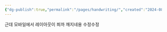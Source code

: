 ```yaml
---
{"dg-publish":true,"permalink":"/pages/handwriting/","created":"2024-08-21","updated":"2024-08-20T23:17:00"}
---
```


<style> .container {font-family: sans-serif; text-align: center;} .button-wrapper button {z-index: 1;height: 40px; width: 100px; margin: 10px;padding: 5px;} .excalidraw .App-menu_top .buttonList { display: flex;} .excalidraw-wrapper { height: 800px; margin: 50px; position: relative;} :root[dir="ltr"] .excalidraw .layer-ui__wrapper .zen-mode-transition.App-menu_bottom--transition-left {transform: none;} </style><script src="https://cdn.jsdelivr.net/npm/react@17/umd/react.production.min.js"></script><script src="https://cdn.jsdelivr.net/npm/react-dom@17/umd/react-dom.production.min.js"></script><script type="text/javascript" src="https://cdn.jsdelivr.net/npm/@excalidraw/excalidraw@0/dist/excalidraw.production.min.js"></script><div id="Drawing_2024-08-21_1430.54.excalidraw.md1"></div><script>(function(){const InitialData={"type":"excalidraw","version":2,"source":"https://github.com/zsviczian/obsidian-excalidraw-plugin/releases/tag/2.3.0","elements":[{"id":"zcRPc9-IS8baeQ9DeZRJ4","type":"freedraw","x":45.42695312500001,"y":-134.65937499999998,"width":0.0001,"height":0.0001,"angle":0,"strokeColor":"#1e1e1e","backgroundColor":"transparent","fillStyle":"solid","strokeWidth":0.5,"strokeStyle":"solid","roughness":1,"opacity":100,"groupIds":[],"frameId":null,"index":"aD","roundness":null,"seed":1486919839,"version":4,"versionNonce":891043039,"isDeleted":false,"boundElements":null,"updated":1724248181898,"link":null,"locked":false,"points":[[0,0],[0.0001,0.0001]],"pressures":[0,0],"simulatePressure":false,"lastCommittedPoint":[0.0001,0.0001]},{"id":"Q7fwXO_AUDqF_LSV35B1U","type":"freedraw","x":-55.373046875,"y":-193.859375,"width":0.0001,"height":0.0001,"angle":0,"strokeColor":"#1e1e1e","backgroundColor":"transparent","fillStyle":"solid","strokeWidth":0.5,"strokeStyle":"solid","roughness":1,"opacity":100,"groupIds":[],"frameId":null,"index":"aE","roundness":null,"seed":97847921,"version":4,"versionNonce":58188337,"isDeleted":false,"boundElements":null,"updated":1724248183765,"link":null,"locked":false,"points":[[0,0],[0.0001,0.0001]],"pressures":[0,0],"simulatePressure":false,"lastCommittedPoint":[0.0001,0.0001]},{"id":"KeycDzt9VBMPXlgsqRFJ3","type":"freedraw","x":-160.17304687499998,"y":-165.859375,"width":8.800000000000011,"height":50.400000000000006,"angle":0,"strokeColor":"#1e1e1e","backgroundColor":"transparent","fillStyle":"solid","strokeWidth":0.5,"strokeStyle":"solid","roughness":1,"opacity":100,"groupIds":[],"frameId":null,"index":"aF","roundness":null,"seed":1893683583,"version":6,"versionNonce":232200703,"isDeleted":false,"boundElements":null,"updated":1724248186199,"link":null,"locked":false,"points":[[0,0],[-4,13.600000000000023],[-8,43.20000000000002],[-8.800000000000011,50.400000000000006]],"pressures":[0,0,0,0],"simulatePressure":false,"lastCommittedPoint":[-8.800000000000011,50.400000000000006]},{"id":"6PA92W4K2ZcORwAEUHRzj","type":"freedraw","x":-160.17304687499998,"y":-141.059375,"width":35.19999999999999,"height":8,"angle":0,"strokeColor":"#1e1e1e","backgroundColor":"transparent","fillStyle":"solid","strokeWidth":0.5,"strokeStyle":"solid","roughness":1,"opacity":100,"groupIds":[],"frameId":null,"index":"aG","roundness":null,"seed":1063678801,"version":7,"versionNonce":687816881,"isDeleted":false,"boundElements":null,"updated":1724248186417,"link":null,"locked":false,"points":[[0,0],[7.199999999999989,-3.1999999999999886],[16,-4],[28.799999999999983,-4.800000000000011],[35.19999999999999,-8]],"pressures":[0,0,0,0,0],"simulatePressure":false,"lastCommittedPoint":[35.19999999999999,-8]},{"id":"tAfctIJOoULdxYoUFFH8-","type":"freedraw","x":-140.17304687499998,"y":-132.25937499999998,"width":4,"height":24,"angle":0,"strokeColor":"#1e1e1e","backgroundColor":"transparent","fillStyle":"solid","strokeWidth":0.5,"strokeStyle":"solid","roughness":1,"opacity":100,"groupIds":[],"frameId":null,"index":"aH","roundness":null,"seed":11397887,"version":6,"versionNonce":1926034303,"isDeleted":false,"boundElements":null,"updated":1724248186635,"link":null,"locked":false,"points":[[0,0],[-3.200000000000017,4],[-1.5999999999999943,17.599999999999994],[0.799999999999983,24]],"pressures":[0,0,0,0],"simulatePressure":false,"lastCommittedPoint":[0.799999999999983,24]},{"id":"dgvk4KHQYBD6Yq7NF40hF","type":"freedraw","x":-148.17304687499998,"y":-103.459375,"width":24,"height":21.599999999999994,"angle":0,"strokeColor":"#1e1e1e","backgroundColor":"transparent","fillStyle":"solid","strokeWidth":0.5,"strokeStyle":"solid","roughness":1,"opacity":100,"groupIds":[],"frameId":null,"index":"aI","roundness":null,"seed":924918225,"version":7,"versionNonce":498917169,"isDeleted":false,"boundElements":null,"updated":1724248186834,"link":null,"locked":false,"points":[[0,0],[4.799999999999983,-6.400000000000006],[10.400000000000006,-11.199999999999989],[20.799999999999997,-18.400000000000006],[24,-21.599999999999994]],"pressures":[0,0,0,0,0],"simulatePressure":false,"lastCommittedPoint":[24,-21.599999999999994]},{"id":"So2tkkJupeJKv0CflKLGf","type":"freedraw","x":-131.373046875,"y":-111.459375,"width":34.400000000000006,"height":34.400000000000006,"angle":0,"strokeColor":"#1e1e1e","backgroundColor":"transparent","fillStyle":"solid","strokeWidth":0.5,"strokeStyle":"solid","roughness":1,"opacity":100,"groupIds":[],"frameId":null,"index":"aJ","roundness":null,"seed":387073151,"version":9,"versionNonce":1745033567,"isDeleted":false,"boundElements":null,"updated":1724248187068,"link":null,"locked":false,"points":[[0,0],[-3.1999999999999886,10.400000000000006],[-3.1999999999999886,24.799999999999983],[-0.799999999999983,34.400000000000006],[8.800000000000011,34.400000000000006],[25.60000000000001,8.800000000000011],[31.200000000000017,1.5999999999999943]],"pressures":[0,0,0,0,0,0,0],"simulatePressure":false,"lastCommittedPoint":[31.200000000000017,1.5999999999999943]},{"id":"YO7FiHM6I5Q5cU9SVDh31","type":"freedraw","x":-86.99953875536927,"y":-147.04202880685358,"width":11.352797514487449,"height":50.27667470701584,"angle":0,"strokeColor":"#1e1e1e","backgroundColor":"transparent","fillStyle":"solid","strokeWidth":0.5,"strokeStyle":"solid","roughness":1,"opacity":100,"groupIds":[],"frameId":null,"index":"aK","roundness":null,"seed":1754252657,"version":8,"versionNonce":90389681,"isDeleted":false,"boundElements":null,"updated":1724248187501,"link":null,"locked":false,"points":[[0,0],[-11.352797514487449,17.84011037990885],[-11.352797514487449,23.516509137152553],[-11.352797514487449,37.30204897617304],[-9.730969298132095,48.654846490660475],[-8.109141081776755,50.27667470701584]],"pressures":[0,0,0,0,0,0],"simulatePressure":false,"lastCommittedPoint":[-8.109141081776755,50.27667470701584]},{"id":"VL4TpNfZcsgn7NnRoo71Y","type":"freedraw","x":-83.75588232265858,"y":-138.93288772507685,"width":3.2436564327106936,"height":41.35661951706143,"angle":0,"strokeColor":"#1e1e1e","backgroundColor":"transparent","fillStyle":"solid","strokeWidth":0.5,"strokeStyle":"solid","roughness":1,"opacity":100,"groupIds":[],"frameId":null,"index":"aL","roundness":null,"seed":1337929471,"version":9,"versionNonce":181982175,"isDeleted":false,"boundElements":null,"updated":1724248187819,"link":null,"locked":false,"points":[[0,0],[-0.8109141081776698,9.730969298132123],[-0.8109141081776698,15.407368055375827],[-0.8109141081776698,25.13833735350792],[-0.8109141081776698,35.6802207598177],[-0.8109141081776698,41.35661951706143],[2.4327423245330237,35.6802207598177]],"pressures":[0,0,0,0,0,0,0],"simulatePressure":false,"lastCommittedPoint":[2.4327423245330237,35.6802207598177]},{"id":"N3xDe9OVhaqbMw8BP255U","type":"freedraw","x":-88.62136697172463,"y":-95.95443999166008,"width":36.491134867995356,"height":40.54570540888375,"angle":0,"strokeColor":"#1e1e1e","backgroundColor":"transparent","fillStyle":"solid","strokeWidth":0.5,"strokeStyle":"solid","roughness":1,"opacity":100,"groupIds":[],"frameId":null,"index":"aM","roundness":null,"seed":1377715057,"version":8,"versionNonce":1031486129,"isDeleted":false,"boundElements":null,"updated":1724248188252,"link":null,"locked":false,"points":[[0,0],[5.6763987572437316,-4.8654846490660475],[12.163711622665119,-10.541883406309779],[23.516509137152582,-21.894680920797214],[30.814736110751653,-31.62565021892931],[36.491134867995356,-40.54570540888375]],"pressures":[0,0,0,0,0,0],"simulatePressure":false,"lastCommittedPoint":[36.491134867995356,-40.54570540888375]},{"id":"hlozdNogtlFXyTbn6-6ek","type":"freedraw","x":-54.562974428262294,"y":-157.58391221316336,"width":51.89850292337118,"height":89.20055189954425,"angle":0,"strokeColor":"#1e1e1e","backgroundColor":"transparent","fillStyle":"solid","strokeWidth":0.5,"strokeStyle":"solid","roughness":1,"opacity":100,"groupIds":[],"frameId":null,"index":"aN","roundness":null,"seed":1736560895,"version":19,"versionNonce":1599585055,"isDeleted":false,"boundElements":null,"updated":1724248188836,"link":null,"locked":false,"points":[[0,0],[4.054570540888392,-2.4327423245330237],[8.109141081776755,4.054570540888363],[8.92005518995444,30.814736110751653],[4.054570540888392,54.33124524790421],[-2.4327423245330237,68.92769919510235],[-5.676398757243703,72.17135562781309],[-4.8654846490660475,69.73861330328003],[5.6763987572437316,57.574901680614914],[12.163711622665147,52.70941703154887],[12.974625730842803,55.953073464259575],[11.352797514487463,72.17135562781309],[10.541883406309779,84.3350672504782],[17.029196271731195,86.76780957501123],[28.38199378621863,73.7931838441684],[41.35661951706143,53.52033113972652],[46.22210416612748,47.84393238248282]],"pressures":[0,0,0,0,0,0,0,0,0,0,0,0,0,0,0,0,0],"simulatePressure":false,"lastCommittedPoint":[46.22210416612748,47.84393238248282]},{"id":"2u6qBUjMz_-r1uIsMz0bt","type":"freedraw","x":-15.639097235733885,"y":-125.95826199423405,"width":19.46193859626419,"height":54.331245247904235,"angle":0,"strokeColor":"#1e1e1e","backgroundColor":"transparent","fillStyle":"solid","strokeWidth":0.5,"strokeStyle":"solid","roughness":1,"opacity":100,"groupIds":[],"frameId":null,"index":"aO","roundness":null,"seed":1089525809,"version":9,"versionNonce":1118841169,"isDeleted":false,"boundElements":null,"updated":1724248189153,"link":null,"locked":false,"points":[[0,0],[2.4327423245330237,-10.541883406309779],[4.8654846490660475,-13.785539839020458],[7.298226973599071,-1.6218282163553397],[11.352797514487435,26.76016556986329],[16.218282163553482,38.92387719252841],[19.46193859626419,40.54570540888378]],"pressures":[0,0,0,0,0,0,0],"simulatePressure":false,"lastCommittedPoint":[19.46193859626419,40.54570540888378]},{"id":"GdrIafd3PI1wxndx3jx7K","type":"freedraw","x":20.85203763226147,"y":-151.90751345591963,"width":0.8109141081776841,"height":76.22592616870145,"angle":0,"strokeColor":"#1e1e1e","backgroundColor":"transparent","fillStyle":"solid","strokeWidth":0.5,"strokeStyle":"solid","roughness":1,"opacity":100,"groupIds":[],"frameId":null,"index":"aP","roundness":null,"seed":371208287,"version":7,"versionNonce":528159999,"isDeleted":false,"boundElements":null,"updated":1724248189369,"link":null,"locked":false,"points":[[0,0],[0.8109141081776841,4.8654846490660475],[0.8109141081776841,18.651024488086506],[0.8109141081776841,66.49495687056935],[0.8109141081776841,76.22592616870145]],"pressures":[0,0,0,0,0],"simulatePressure":false,"lastCommittedPoint":[0.8109141081776841,76.22592616870145]},{"id":"o0SC_FZ1_HDp8ojixdjGP","type":"freedraw","x":-26.99189475022135,"y":-121.092777345168,"width":29.192907894396313,"height":27.571079678040945,"angle":0,"strokeColor":"#1e1e1e","backgroundColor":"transparent","fillStyle":"solid","strokeWidth":0.5,"strokeStyle":"solid","roughness":1,"opacity":100,"groupIds":[],"frameId":null,"index":"aQ","roundness":null,"seed":2095384657,"version":7,"versionNonce":1539356081,"isDeleted":false,"boundElements":null,"updated":1724248189973,"link":null,"locked":false,"points":[[0,0],[-2.4327423245330237,-2.4327423245330237],[8.109141081776755,-9.730969298132095],[22.705595028974898,-24.327423245330237],[26.76016556986329,-27.571079678040945]],"pressures":[0,0,0,0,0],"simulatePressure":false,"lastCommittedPoint":[26.76016556986329,-27.571079678040945]},{"id":"OzMtnjDiFwOTIEVJQq5Pr","type":"freedraw","x":-122.67975951518697,"y":-53.786906366420965,"width":20.27285270444186,"height":51.0875888151935,"angle":0,"strokeColor":"#1e1e1e","backgroundColor":"transparent","fillStyle":"solid","strokeWidth":0.5,"strokeStyle":"solid","roughness":1,"opacity":100,"groupIds":[],"frameId":null,"index":"aR","roundness":null,"seed":40297983,"version":7,"versionNonce":1086080671,"isDeleted":false,"boundElements":null,"updated":1724248191588,"link":null,"locked":false,"points":[[0,0],[-8.109141081776741,3.2436564327106794],[-17.029196271731152,29.192907894396285],[-19.461938596264176,46.22210416612745],[-20.27285270444186,51.0875888151935]],"pressures":[0,0,0,0,0],"simulatePressure":false,"lastCommittedPoint":[-20.27285270444186,51.0875888151935]},{"id":"9obaSkmeiS_zhGa0I-V1d","type":"freedraw","x":-105.65056324345579,"y":-43.245022960111214,"width":30.00382200257397,"height":4.8654846490660475,"angle":0,"strokeColor":"#1e1e1e","backgroundColor":"transparent","fillStyle":"solid","strokeWidth":0.5,"strokeStyle":"solid","roughness":1,"opacity":100,"groupIds":[],"frameId":null,"index":"aS","roundness":null,"seed":760951985,"version":7,"versionNonce":451880465,"isDeleted":false,"boundElements":null,"updated":1724248191787,"link":null,"locked":false,"points":[[0,0],[9.730969298132095,-0.8109141081776556],[17.029196271731166,-0.8109141081776556],[25.94925146168559,1.6218282163553681],[30.00382200257397,4.054570540888392]],"pressures":[0,0,0,0,0],"simulatePressure":false,"lastCommittedPoint":[30.00382200257397,4.054570540888392]},{"id":"PlW7cG8PIXwHbkbwQWHd0","type":"freedraw","x":-96.73050805350137,"y":-17.29577149842561,"width":8.920055189954425,"height":45.411190057949796,"angle":0,"strokeColor":"#1e1e1e","backgroundColor":"transparent","fillStyle":"solid","strokeWidth":0.5,"strokeStyle":"solid","roughness":1,"opacity":100,"groupIds":[],"frameId":null,"index":"aT","roundness":null,"seed":1881438111,"version":7,"versionNonce":1370149951,"isDeleted":false,"boundElements":null,"updated":1724248191971,"link":null,"locked":false,"points":[[0,0],[-8.109141081776755,12.163711622665119],[-8.920055189954425,21.894680920797214],[-8.920055189954425,40.54570540888375],[-8.109141081776755,45.411190057949796]],"pressures":[0,0,0,0,0],"simulatePressure":false,"lastCommittedPoint":[-8.109141081776755,45.411190057949796]},{"id":"8xLtx_jtRJIXUsDUUgz_G","type":"freedraw","x":-104.83964913527812,"y":28.115418559524187,"width":59.196729896970254,"height":51.89850292337121,"angle":0,"strokeColor":"#1e1e1e","backgroundColor":"transparent","fillStyle":"solid","strokeWidth":0.5,"strokeStyle":"solid","roughness":1,"opacity":100,"groupIds":[],"frameId":null,"index":"aU","roundness":null,"seed":1556825361,"version":13,"versionNonce":873509297,"isDeleted":false,"boundElements":null,"updated":1724248192322,"link":null,"locked":false,"points":[[0,0],[-3.2436564327106936,-4.054570540888392],[6.487312865421401,-9.730969298132095],[27.571079678040945,-23.516509137152582],[34.86930665164003,-25.949251461685606],[30.81473611075164,-14.596453947198142],[25.94925146168559,4.8654846490660475],[27.571079678040945,21.894680920797214],[38.11296308435071,25.949251461685606],[48.65484649066049,18.651024488086534],[55.95307346425956,-2.4327423245330237]],"pressures":[0,0,0,0,0,0,0,0,0,0,0],"simulatePressure":false,"lastCommittedPoint":[55.95307346425956,-2.4327423245330237]},{"id":"j68dKy3y_x-OYeHcrXs6W","type":"freedraw","x":-61.05028729368368,"y":-34.324967770156775,"width":31.62565021892931,"height":58.38581578879263,"angle":0,"strokeColor":"#1e1e1e","backgroundColor":"transparent","fillStyle":"solid","strokeWidth":0.5,"strokeStyle":"solid","roughness":1,"opacity":100,"groupIds":[],"frameId":null,"index":"aV","roundness":null,"seed":533473791,"version":10,"versionNonce":9632511,"isDeleted":false,"boundElements":null,"updated":1724248192641,"link":null,"locked":false,"points":[[0,0],[7.298226973599071,-4.8654846490660475],[12.163711622665119,-6.487312865421416],[19.46193859626419,-10.541883406309807],[21.894680920797214,-5.67639875724376],[17.029196271731166,21.083766812619558],[25.13833735350792,45.411190057949796],[31.62565021892931,47.84393238248282]],"pressures":[0,0,0,0,0,0,0,0],"simulatePressure":false,"lastCommittedPoint":[31.62565021892931,47.84393238248282]},{"id":"hxZak6XqHhCccG9de_uQX","type":"freedraw","x":-14.828183127556201,"y":-32.70313955380146,"width":28.3819937862186,"height":51.087588815193556,"angle":0,"strokeColor":"#1e1e1e","backgroundColor":"transparent","fillStyle":"solid","strokeWidth":0.5,"strokeStyle":"solid","roughness":1,"opacity":100,"groupIds":[],"frameId":null,"index":"aW","roundness":null,"seed":1407664721,"version":12,"versionNonce":1696973073,"isDeleted":false,"boundElements":null,"updated":1724248192988,"link":null,"locked":false,"points":[[0,0],[-8.92005518995444,0],[-9.730969298132123,1.6218282163553681],[-10.541883406309779,7.298226973599128],[-10.541883406309779,24.327423245330294],[-10.541883406309779,34.05839254346239],[-8.92005518995444,51.087588815193556],[-8.109141081776755,42.167533625239116],[3.2436564327106794,21.083766812619558],[17.840110379908822,1.6218282163553681]],"pressures":[0,0,0,0,0,0,0,0,0,0],"simulatePressure":false,"lastCommittedPoint":[17.840110379908822,1.6218282163553681]},{"id":"CI6AvJKUVdp33Cfw1i_JS","type":"freedraw","x":18.419295307728447,"y":-52.97599225824331,"width":5.6763987572437316,"height":57.574901680614914,"angle":0,"strokeColor":"#1e1e1e","backgroundColor":"transparent","fillStyle":"solid","strokeWidth":0.5,"strokeStyle":"solid","roughness":1,"opacity":100,"groupIds":[],"frameId":null,"index":"aX","roundness":null,"seed":1360948383,"version":7,"versionNonce":785099071,"isDeleted":false,"boundElements":null,"updated":1724248193155,"link":null,"locked":false,"points":[[0,0],[1.6218282163553681,4.8654846490660475],[1.6218282163553681,24.327423245330237],[0,47.84393238248282],[-4.054570540888363,57.574901680614914]],"pressures":[0,0,0,0,0],"simulatePressure":false,"lastCommittedPoint":[-4.054570540888363,57.574901680614914]},{"id":"uNnEFosVStxwP6XK7i3GI","type":"freedraw","x":4.633755468707989,"y":19.195363369569748,"width":56.76398757243726,"height":40.54570540888375,"angle":0,"strokeColor":"#1e1e1e","backgroundColor":"transparent","fillStyle":"solid","strokeWidth":0.5,"strokeStyle":"solid","roughness":1,"opacity":100,"groupIds":[],"frameId":null,"index":"aY","roundness":null,"seed":1651957777,"version":13,"versionNonce":1771252913,"isDeleted":false,"boundElements":null,"updated":1724248193541,"link":null,"locked":false,"points":[[0,0],[3.2436564327106794,-7.298226973599071],[12.163711622665119,-7.298226973599071],[26.76016556986326,-7.298226973599071],[30.814736110751625,-0.8109141081776556],[19.46193859626419,14.596453947198142],[12.974625730842803,27.571079678040974],[18.651024488086506,32.43656432710702],[34.86930665164002,33.24747843528468],[55.14215935608189,14.596453947198142],[56.76398757243726,3.2436564327106794]],"pressures":[0,0,0,0,0,0,0,0,0,0,0],"simulatePressure":false,"lastCommittedPoint":[56.76398757243726,3.2436564327106794]},{"id":"8jPUkGLrYNTy_331oGPne","type":"freedraw","x":41.93580444488103,"y":-18.917599714780977,"width":25.13833735350792,"height":72.17135562781306,"angle":0,"strokeColor":"#1e1e1e","backgroundColor":"transparent","fillStyle":"solid","strokeWidth":0.5,"strokeStyle":"solid","roughness":1,"opacity":100,"groupIds":[],"frameId":null,"index":"aZ","roundness":null,"seed":660881151,"version":9,"versionNonce":1909449695,"isDeleted":false,"boundElements":null,"updated":1724248193842,"link":null,"locked":false,"points":[[0,0],[4.054570540888363,-11.352797514487406],[17.029196271731195,-21.894680920797214],[24.327423245330266,-16.21828216355351],[25.13833735350792,23.516509137152582],[22.705595028974898,50.27667470701584],[19.46193859626422,48.65484649066053]],"pressures":[0,0,0,0,0,0,0],"simulatePressure":false,"lastCommittedPoint":[19.46193859626422,48.65484649066053]},{"id":"ZoqOPflxOLnupxnX5Xyh4","type":"freedraw","x":81.6705957455871,"y":-56.21964869095399,"width":5.676398757243703,"height":109.47340460398607,"angle":0,"strokeColor":"#1e1e1e","backgroundColor":"transparent","fillStyle":"solid","strokeWidth":0.5,"strokeStyle":"solid","roughness":1,"opacity":100,"groupIds":[],"frameId":null,"index":"aa","roundness":null,"seed":1478636401,"version":7,"versionNonce":1740565713,"isDeleted":false,"boundElements":null,"updated":1724248194072,"link":null,"locked":false,"points":[[0,0],[0.8109141081776556,10.54188340630975],[-4.8654846490660475,41.356619517061404],[-0.8109141081776556,107.85157638763076],[0.8109141081776556,109.47340460398607]],"pressures":[0,0,0,0,0],"simulatePressure":false,"lastCommittedPoint":[0.8109141081776556,109.47340460398607]},{"id":"LcdT36ka","type":"text","x":-115.3815325415879,"y":-198.1296176220471,"width":163.70001220703125,"height":25,"angle":0,"strokeColor":"#1e1e1e","backgroundColor":"transparent","fillStyle":"solid","strokeWidth":0.5,"strokeStyle":"solid","roughness":1,"opacity":100,"groupIds":[],"frameId":null,"index":"ab","roundness":null,"seed":165074143,"version":44,"versionNonce":1982317119,"isDeleted":false,"boundElements":null,"updated":1724248204288,"link":null,"locked":false,"text":"손필기도 할수잇어오","rawText":"손필기도 할수잇어오","fontSize":20,"fontFamily":5,"textAlign":"left","verticalAlign":"top","containerId":null,"originalText":"손필기도 할수잇어오","autoResize":true,"lineHeight":1.25},{"type":"freedraw","version":63,"versionNonce":1069256433,"index":"a1","isDeleted":true,"id":"Go7s-gvYqUT9xHAPnwaAD","fillStyle":"solid","strokeWidth":2,"strokeStyle":"solid","roughness":1,"opacity":100,"angle":0,"x":-56.9296875,"y":-177.96875,"strokeColor":"#1e1e1e","backgroundColor":"transparent","width":116.53515625,"height":151.1796875,"seed":2128503403,"groupIds":[],"frameId":null,"roundness":null,"boundElements":[],"updated":1724248166890,"link":null,"locked":false,"points":[[0,0],[-0.125,0],[-0.25,-0.109375],[-0.25,-1.22265625],[-0.1015625,-5.71875],[8.2734375,-19.21875],[12.98046875,-24.359375],[18.7109375,-29.26953125],[25.08203125,-33.3046875],[31.01171875,-35.40625],[38.2734375,-36.96484375],[46.7734375,-37.86328125],[58.60546875,-37.90234375],[74.85546875,-35.77734375],[85.0078125,-31.57421875],[90.70703125,-26.79296875],[97.5859375,-20.84765625],[103.09375,-14.38671875],[107.67578125,-7.375],[113.953125,8.52734375],[115.99609375,24.20703125],[116.28515625,31.109375],[115.59765625,36.765625],[113.4609375,41.57421875],[109.90625,46.02734375],[104.6640625,50.10546875],[100.0234375,52.5546875],[95.85546875,54.15234375],[90.671875,55.796875],[84.16015625,57.53125],[77.9375,58.99609375],[75.72265625,59.4609375],[75.28515625,59.5390625],[74.546875,59.65234375],[74.12109375,59.78125],[73.69921875,60.09765625],[73.5,60.96484375],[73.4921875,62.7890625],[73.48828125,68.22265625],[73.484375,71.640625],[73.48046875,75.0390625],[73.48046875,78.953125],[73.48046875,82.9140625],[73.48046875,86.421875],[73.48046875,89.93359375],[73.48046875,92.9609375],[73.75,96.484375],[74.484375,100.5625],[75.05078125,102.33984375],[75.39453125,103.23828125],[75.81640625,104.38671875],[76.22265625,105.4453125],[76.83984375,106.92578125],[77.63671875,108.4765625],[78.30859375,109.86328125],[79.0078125,111.2578125],[79.64453125,112.2890625],[80.046875,112.84375],[80.29296875,113.27734375],[80.29296875,113.27734375]],"lastCommittedPoint":null,"simulatePressure":true,"pressures":[]},{"type":"freedraw","version":65,"versionNonce":1546553553,"index":"a2","isDeleted":true,"id":"nRhPhfDFG8-52tseQwHcd","fillStyle":"solid","strokeWidth":2,"strokeStyle":"solid","roughness":1,"opacity":100,"angle":0,"x":32.45703125,"y":26.63671875,"strokeColor":"#1e1e1e","backgroundColor":"transparent","width":69.921875,"height":78.62109375,"seed":1761697701,"groupIds":[],"frameId":null,"roundness":null,"boundElements":[],"updated":1724248167439,"link":null,"locked":false,"points":[[0,0],[0,0.1328125],[-0.109375,0.265625],[-0.96875,0.265625],[-1.29296875,0.265625],[-1.59375,0.265625],[-2.1015625,0.25390625],[-2.4765625,-1.6796875],[-2.4765625,-8.95703125],[-2.4765625,-15.43359375],[-2.4765625,-19.01171875],[-2.4765625,-23.4609375],[-1.60546875,-27.64453125],[0.42578125,-32.375],[3.0703125,-36.25],[6.47265625,-38.8984375],[10.7421875,-40.67578125],[15.98828125,-41.40234375],[21.96875,-41.765625],[28.3203125,-41.91796875],[34.765625,-40.7265625],[41.7421875,-37.0078125],[48.7109375,-31.9765625],[54.6015625,-26.43359375],[59.63671875,-19.90625],[63.1953125,-13.1796875],[65.9375,-3.57421875],[67.4453125,8.453125],[66.8359375,15.4453125],[65.06640625,19.53515625],[61.85546875,24.34375],[57.24609375,28.11328125],[51.34375,31.33203125],[44.37890625,33.765625],[37.37109375,35.34765625],[31.86328125,36.30078125],[24.8984375,36.703125],[17.62109375,36.66796875],[9.09765625,32.984375],[6.7890625,30.7421875],[2.0859375,24.55078125],[0.55859375,19.921875],[-0.640625,14.75],[-0.9765625,8.18359375],[-0.8984375,-2.15625],[-0.171875,-8.81640625],[1.16796875,-12.15625],[2.94140625,-16.36328125],[5.3671875,-19.76171875],[8.06640625,-22.58203125],[10.59765625,-24.640625],[13.1875,-26.078125],[16.0234375,-26.8828125],[18.62109375,-27.25],[20.90234375,-27.4296875],[22.8125,-27.50390625],[24.3671875,-27.5390625],[25.5546875,-27.55078125],[26.22265625,-27.5546875],[26.62109375,-27.55859375],[26.9375,-27.5625],[26.9375,-27.5625]],"lastCommittedPoint":null,"simulatePressure":true,"pressures":[]},{"type":"freedraw","version":46,"versionNonce":2070961183,"index":"a3","isDeleted":true,"id":"MIuZ5kTUpoJoUUiTZSmS9","fillStyle":"solid","strokeWidth":2,"strokeStyle":"solid","roughness":1,"opacity":100,"angle":0,"x":-186.6484375,"y":-114.703125,"strokeColor":"#1e1e1e","backgroundColor":"transparent","width":69.95703125,"height":94.453125,"seed":940067467,"groupIds":[],"frameId":null,"roundness":null,"boundElements":[],"updated":1724248164771,"link":null,"locked":false,"points":[[0,0],[0.10546875,0],[1.09375,0],[3.3359375,0],[6.609375,0],[11.1640625,-0.0234375],[18.9921875,-0.83984375],[25.9453125,-2.03515625],[29.69921875,-2.68359375],[33.65234375,-3.4453125],[37.66796875,-4.328125],[41.35546875,-5.0390625],[44.41796875,-5.6953125],[46.80078125,-6.125],[48.85546875,-6.3203125],[50.44921875,-6.4375],[51.421875,-6.4921875],[52.31640625,-6.51953125],[52.953125,-6.53125],[53.375,-6.5390625],[53.73046875,-6.54296875],[54.046875,-6.546875],[54.3515625,-6.55078125],[54.5078125,-6.4140625],[54.51171875,-6.0703125],[54.609375,-4.88671875],[54.9453125,-3.33203125],[55.4609375,-0.30859375],[56.078125,3.734375],[56.796875,9.15234375],[57.6328125,16.53515625],[58.56640625,25.75],[59.91015625,36.1640625],[61.3515625,47.2265625],[62.8359375,57.9375],[64.34375,65.17578125],[65.765625,70.77734375],[67.0078125,76.78515625],[68.08984375,81.5390625],[69.05078125,84.88671875],[69.5703125,86.74609375],[69.95703125,87.90234375],[69.95703125,87.90234375]],"lastCommittedPoint":null,"simulatePressure":true,"pressures":[]},{"type":"freedraw","version":40,"versionNonce":2003450193,"index":"a4","isDeleted":true,"id":"2LL-HfA9IYThrBunBfgZQ","fillStyle":"solid","strokeWidth":2,"strokeStyle":"solid","roughness":1,"opacity":100,"angle":0,"x":-156.07421875,"y":-58.87890625,"strokeColor":"#1e1e1e","backgroundColor":"transparent","width":32.82421875,"height":4.94140625,"seed":1096954917,"groupIds":[],"frameId":null,"roundness":null,"boundElements":[],"updated":1724248164771,"link":null,"locked":false,"points":[[0,0],[-0.1328125,-0.1328125],[-0.16015625,-0.265625],[0.4765625,-0.265625],[1.6171875,-0.265625],[2.44140625,-0.265625],[3.27734375,-0.265625],[4.59375,-0.27734375],[6.4609375,-0.4453125],[8.04296875,-0.6171875],[9.1484375,-0.65234375],[10.0390625,-0.6796875],[10.671875,-0.6875],[11.3125,-0.6953125],[12.12109375,-0.69921875],[12.90234375,-0.703125],[13.25,-0.70703125],[13.58203125,-0.7109375],[14.44921875,-0.7109375],[15.9375,-0.7109375],[16.96484375,-0.7109375],[17.953125,-0.7109375],[19.05078125,-0.7109375],[19.796875,-0.7109375],[20.56640625,-0.7109375],[21.3203125,-0.890625],[23.36328125,-1.56640625],[26.33984375,-2.734375],[28.04296875,-3.58203125],[29.0078125,-3.9453125],[30.0078125,-4.31640625],[30.703125,-4.5703125],[31.34375,-4.69140625],[31.93359375,-4.76953125],[32.34765625,-4.80859375],[32.6640625,-4.94140625],[32.6640625,-4.94140625]],"lastCommittedPoint":null,"simulatePressure":true,"pressures":[]},{"type":"freedraw","version":17,"versionNonce":1364780849,"index":"a5","isDeleted":true,"id":"LJgq6Msn7F-drEboxYBq5","fillStyle":"solid","strokeWidth":2,"strokeStyle":"solid","roughness":1,"opacity":100,"angle":0,"x":-95.328125,"y":-111.91796875,"strokeColor":"#1e1e1e","backgroundColor":"transparent","width":23.296875,"height":0.265625,"seed":1612850283,"groupIds":[],"frameId":null,"roundness":null,"boundElements":[],"updated":1724248165290,"link":null,"locked":false,"points":[[0,0],[0,-0.1328125],[-0.109375,-0.265625],[0.08984375,-0.265625],[1.671875,-0.265625],[4.34765625,-0.265625],[7.61328125,-0.265625],[11.50390625,-0.265625],[15.8203125,-0.265625],[19.76953125,-0.265625],[21.58203125,-0.265625],[22.44921875,-0.265625],[23.1875,-0.265625],[23.1875,-0.265625]],"lastCommittedPoint":null,"simulatePressure":true,"pressures":[]},{"type":"freedraw","version":20,"versionNonce":1738093567,"index":"a6","isDeleted":true,"id":"omfuqmGHBZky0GYDdQEUW","fillStyle":"solid","strokeWidth":2,"strokeStyle":"solid","roughness":1,"opacity":100,"angle":0,"x":-91.2890625,"y":-82.98828125,"strokeColor":"#1e1e1e","backgroundColor":"transparent","width":65.09375,"height":0,"seed":332158565,"groupIds":[],"frameId":null,"roundness":null,"boundElements":[],"updated":1724248164236,"link":null,"locked":false,"points":[[0,0],[0.44140625,0],[1.4609375,0],[3.51171875,0],[6.62890625,0],[10.96484375,0],[16.671875,0],[26.04296875,0],[35.1328125,0],[41.91015625,0],[47.87109375,0],[52.94921875,0],[58.26953125,0],[61.3984375,0],[63.4921875,0],[65.09375,0],[65.09375,0]],"lastCommittedPoint":null,"simulatePressure":true,"pressures":[]},{"type":"freedraw","version":73,"versionNonce":116885471,"index":"a7","isDeleted":true,"id":"6SdhcqYeaU-ZMtg1djdfy","fillStyle":"solid","strokeWidth":2,"strokeStyle":"solid","roughness":1,"opacity":100,"angle":0,"x":-43.39453125,"y":-51.66796875,"strokeColor":"#1e1e1e","backgroundColor":"transparent","width":50.3203125,"height":47.6328125,"seed":2033047979,"groupIds":[],"frameId":null,"roundness":null,"boundElements":[],"updated":1724248163603,"link":null,"locked":false,"points":[[0,0],[-0.10546875,0],[-0.6328125,0],[-1.58984375,0],[-2.90234375,0],[-4.98046875,0],[-6.87109375,0],[-8.84375,0],[-11.2734375,0],[-13.265625,0],[-15.39453125,0.15234375],[-17.453125,0.80859375],[-19.0078125,1.87109375],[-20.265625,3.0625],[-21.37109375,4.5703125],[-22.40625,6.16796875],[-23.0390625,7.84765625],[-23.25,9.80078125],[-23.3515625,12.19921875],[-23.38671875,15.0234375],[-23.3984375,17.92578125],[-23.40234375,20.50390625],[-23.40234375,23.08984375],[-22.265625,26.734375],[-19.05859375,30.89453125],[-16.26171875,33.34375],[-14.12890625,34.640625],[-11.62890625,36.08984375],[-9.43359375,37.28125],[-7.0390625,38.27734375],[-3.98828125,39.1015625],[-0.74609375,39.6640625],[2.6328125,39.91015625],[6.11328125,40.046875],[8.94140625,40.10546875],[11.65234375,39.47265625],[14.55078125,38.07421875],[17.26171875,36.21484375],[19.3984375,34.30859375],[21.44140625,32.34765625],[23.19921875,30.140625],[24.33984375,27.7265625],[25.4375,25.25390625],[26.4453125,22.1171875],[26.91796875,18.04296875],[26.91796875,15.41015625],[26.76953125,13.65625],[26.06640625,11.4296875],[24.65625,9.3828125],[22.78125,7.26953125],[20.91796875,5.24609375],[19.12109375,3.71484375],[17.16015625,2.28515625],[14.90625,0.5703125],[12.2578125,-1.0390625],[9.703125,-2.32421875],[7.47265625,-3.4765625],[5.3359375,-4.55078125],[3.28515625,-5.578125],[1.54296875,-6.3515625],[-1.21875,-7.30859375],[-2.6484375,-7.52734375],[-4.390625,-7.52734375],[-5.41796875,-7.52734375],[-5.87890625,-7.52734375],[-6.49609375,-7.52734375],[-6.90625,-7.52734375],[-7.28515625,-7.52734375],[-7.70703125,-7.52734375],[-7.70703125,-7.52734375]],"lastCommittedPoint":null,"simulatePressure":true,"pressures":[]},{"id":"qOdNJr--oiJDUHbdfP02W","type":"freedraw","x":-114.57304687499999,"y":-187.459375,"width":112,"height":47.19999999999999,"angle":0,"strokeColor":"#1e1e1e","backgroundColor":"transparent","fillStyle":"solid","strokeWidth":2,"strokeStyle":"solid","roughness":1,"opacity":100,"groupIds":[],"frameId":null,"index":"a8","roundness":null,"seed":1633508447,"version":21,"versionNonce":955701521,"isDeleted":true,"boundElements":null,"updated":1724248165758,"link":null,"locked":false,"points":[[0,0],[-12.799999999999997,-1.5999999999999943],[-16,0.8000000000000114],[-20.80000000000001,8],[-23.19999999999999,9.599999999999994],[-25.599999999999994,8],[-21.599999999999994,-8],[-2.4000000000000057,-30.400000000000006],[14.400000000000006,-37.599999999999994],[24,-25.599999999999994],[23.200000000000003,-6.400000000000006],[15.200000000000003,4.800000000000011],[14.400000000000006,4],[24,0],[50.400000000000006,-1.5999999999999943],[69.6,4.800000000000011],[81.6,5.599999999999994],[86.4,-0.799999999999983]],"pressures":[0,0,0,0,0,0,0,0,0,0,0,0,0,0,0,0,0,0],"simulatePressure":false,"lastCommittedPoint":[86.4,-0.799999999999983]},{"id":"bvFw1d_R8Q4SJbcefibBe","type":"freedraw","x":-140.973046875,"y":-204.25937499999998,"width":6.400000000000006,"height":32.79999999999998,"angle":0,"strokeColor":"#1e1e1e","backgroundColor":"transparent","fillStyle":"solid","strokeWidth":2,"strokeStyle":"solid","roughness":1,"opacity":100,"groupIds":[],"frameId":null,"index":"a9","roundness":null,"seed":1206339249,"version":8,"versionNonce":1778472209,"isDeleted":true,"boundElements":null,"updated":1724248179109,"link":null,"locked":false,"points":[[0,0],[-1.5999999999999943,3.1999999999999886],[-2.4000000000000057,17.599999999999994],[-5.599999999999994,31.19999999999999],[-6.400000000000006,32.79999999999998]],"pressures":[0,0,0,0,0],"simulatePressure":false,"lastCommittedPoint":[-6.400000000000006,32.79999999999998]},{"id":"SggcE2uXnG0gs9WQioNXp","type":"freedraw","x":-136.17304687499998,"y":-195.459375,"width":36,"height":3.1999999999999886,"angle":0,"strokeColor":"#1e1e1e","backgroundColor":"transparent","fillStyle":"solid","strokeWidth":2,"strokeStyle":"solid","roughness":1,"opacity":100,"groupIds":[],"frameId":null,"index":"aA","roundness":null,"seed":1631061407,"version":8,"versionNonce":285401905,"isDeleted":true,"boundElements":null,"updated":1724248178842,"link":null,"locked":false,"points":[[0,0],[1.5999999999999943,1.5999999999999943],[18.39999999999999,1.5999999999999943],[32.8,0],[36,-1.5999999999999943]],"pressures":[0,0,0,0,0],"simulatePressure":false,"lastCommittedPoint":[36,-1.5999999999999943]},{"id":"q-MCFCTIpvMPIkZ7JmYCJ","type":"freedraw","x":-102.57304687499999,"y":-194.65937499999998,"width":22.400000000000006,"height":31.19999999999999,"angle":0,"strokeColor":"#1e1e1e","backgroundColor":"transparent","fillStyle":"solid","strokeWidth":2,"strokeStyle":"solid","roughness":1,"opacity":100,"groupIds":[],"frameId":null,"index":"aB","roundness":null,"seed":941233937,"version":9,"versionNonce":61060433,"isDeleted":true,"boundElements":null,"updated":1724248178509,"link":null,"locked":false,"points":[[0,0],[-11.200000000000003,8.799999999999983],[-16,18.400000000000006],[-22.400000000000006,31.19999999999999]],"pressures":[0,0,0,0],"simulatePressure":false,"lastCommittedPoint":[-22.400000000000006,31.19999999999999]},{"id":"zR6huNM4MaJuUNVv-tqug","type":"freedraw","x":-132.973046875,"y":-161.859375,"width":42.400000000000006,"height":26.400000000000006,"angle":0,"strokeColor":"#1e1e1e","backgroundColor":"transparent","fillStyle":"solid","strokeWidth":2,"strokeStyle":"solid","roughness":1,"opacity":100,"groupIds":[],"frameId":null,"index":"aC","roundness":null,"seed":1920823071,"version":7,"versionNonce":1418118065,"isDeleted":true,"boundElements":null,"updated":1724248176706,"link":null,"locked":false,"points":[[0,0],[8.800000000000011,2.4000000000000057],[28,-12],[42.400000000000006,-24]],"pressures":[0,0,0,0],"simulatePressure":false,"lastCommittedPoint":[42.400000000000006,-24]}],"appState":{"theme":"light","viewBackgroundColor":"#ffffff","currentItemStrokeColor":"#1e1e1e","currentItemBackgroundColor":"transparent","currentItemFillStyle":"solid","currentItemStrokeWidth":0.5,"currentItemStrokeStyle":"solid","currentItemRoughness":1,"currentItemOpacity":100,"currentItemFontFamily":5,"currentItemFontSize":20,"currentItemTextAlign":"left","currentItemStartArrowhead":null,"currentItemEndArrowhead":"arrow","scrollX":203.77117033295445,"scrollY":343.2832429858509,"zoom":{"value":1.2331762265762622},"currentItemRoundness":"round","gridSize":null,"gridColor":{"Bold":"#C9C9C9","Regular":"#EDEDED"},"currentStrokeOptions":null,"previousGridSize":null,"frameRendering":{"enabled":true,"clip":true,"name":true,"outline":true},"objectsSnapModeEnabled":false},"files":{}};InitialData.scrollToContent=true;App=()=>{const e=React.useRef(null),t=React.useRef(null),[n,i]=React.useState({width:void 0,height:void 0});return React.useEffect(()=>{i({width:t.current.getBoundingClientRect().width,height:t.current.getBoundingClientRect().height});const e=()=>{i({width:t.current.getBoundingClientRect().width,height:t.current.getBoundingClientRect().height})};return window.addEventListener("resize",e),()=>window.removeEventListener("resize",e)},[t]),React.createElement(React.Fragment,null,React.createElement("div",{className:"excalidraw-wrapper",ref:t},React.createElement(ExcalidrawLib.Excalidraw,{ref:e,width:n.width,height:n.height,initialData:InitialData,viewModeEnabled:!0,zenModeEnabled:!0,gridModeEnabled:!1})))},excalidrawWrapper=document.getElementById("Drawing_2024-08-21_1430.54.excalidraw.md1");ReactDOM.render(React.createElement(App),excalidrawWrapper);})();</script>

근데 모바일에서 레이아웃이 쬐까 깨지네용 수정수정